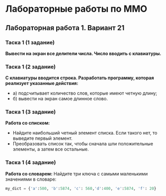 ﻿# Лабораторные работы по ММО

## Лабораторная работа 1. Вариант 21

### Таска 1 (1 задание)
**Вывести на экран все делители числа. Число вводить с клавиатуры.**

### Таска 1 (2 задание)
**С клавиатуры вводится строка. Разработать программу, которая реализует указанные действия:**
- а) подсчитывает количество слов, которые имеют четную длину;
- б) вывести на экран самое длинное слово.

### Таска 1 (3 задание)
**Работа со списком:**
- Найдите наибольший четный элемент списка. Если такого нет, то выведите первый элемент.
- Преобразовать список так, чтобы сначала шли положительные элементы, а затем все остальные.

### Таска 1 (4 задание)
**Работа со словарем:**
Найдите три ключа с самыми маленькими значениями в словаре:
```python
my_dict = {'a':500, 'b':5874, 'c': 560,'d':400, 'e':5874, 'f': 20}
